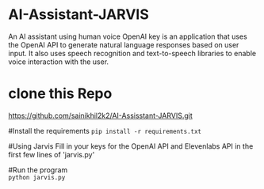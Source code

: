 # AI-Assistant-JARVIS
An AI assistant using human voice OpenAI key is an application that uses the OpenAI API to generate natural language responses based on user input. It also uses speech recognition and text-to-speech libraries to enable voice interaction with the user.

# clone this Repo
https://github.com/sainikhil2k2/AI-Assisstant-JARVIS.git

#Install the requirements
`pip install -r requirements.txt`

#Using Jarvis
Fill in your keys for the OpenAI API and Elevenlabs API in the first few lines of 'jarvis.py'  

#Run the program  
`python jarvis.py`

